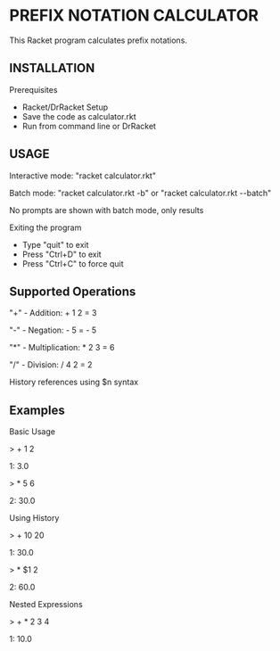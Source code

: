 # PREFIX NOTATION CALCULATOR

This Racket program calculates prefix notations.

## INSTALLATION
Prerequisites
  - Racket/DrRacket
Setup
  - Save the code as calculator.rkt
  - Run from command line or DrRacket

## USAGE
Interactive mode: "racket calculator.rkt"

Batch mode: "racket calculator.rkt -b" or "racket calculator.rkt --batch"

No prompts are shown with batch mode, only results

Exiting the program
  - Type "quit" to exit
  - Press "Ctrl+D" to exit
  - Press "Ctrl+C" to force quit 

## Supported Operations 
"+" - Addition: + 1 2 = 3

"-" - Negation: - 5 = - 5

"*" - Multiplication: * 2 3 = 6

"/" - Division: / 4 2 = 2

History references using $n syntax

## Examples
Basic Usage

\> + 1 2

1: 3.0

\> * 5 6

2: 30.0

Using History

\> + 10 20

1: 30.0

\> * $1 2

2: 60.0

Nested Expressions

\> + * 2 3 4

1: 10.0
